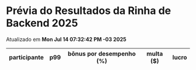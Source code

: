 # Prévia do Resultados da Rinha de Backend 2025
Atualizado em **Mon Jul 14 07:32:42 PM -03 2025**


| participante | p99 | bônus por desempenho (%) | multa ($) | lucro |
| -- | -- | -- | -- | -- |
